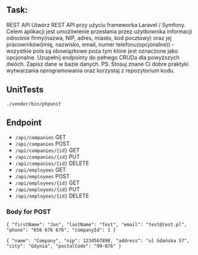 ## Task:
REST API Utwórz REST API przy użyciu frameworka Laravel / Symfony. Celem aplikacji jest umożliwienie przesłania przez użytkownika informacji odnośnie firmy(nazwa, NIP, adres, miasto, kod pocztowy) oraz jej pracowników(imię, nazwisko, email, numer telefonu(opcjonalne)) - wszystkie pola są obowiązkowe poza tym które jest oznaczone jako opcjonalne. Uzupełnij endpointy do pełnego CRUDa dla powyższych dwóch. Zapisz dane w bazie danych. PS. Stosuj znane Ci dobre praktyki wytwarzania oprogramowania oraz korzystaj z repozytorium kodu.

## UnitTests
`./vendor/bin/phpunit`

## Endpoint
* `/api/companies` GET
* `/api/companies` POST
* `/api/companies/{id}` GET
* `/api/companies/{id}` PUT
* `/api/companies/{id}` DELETE
* `/api/employees` GET
* `/api/employees` POST
* `/api/employees/{id}` GET
* `/api/employees/{id}` PUT
* `/api/employees/{id}` DELETE

### Body for POST
`{
    "firstName": "Jon",
    "lastName": "Test",
    "email": "test@test.pl",
    "phone": "656 676 676",
    "companyId": 1
}`

`{
    "name": "Company",
    "nip": 1234567890,
    "address": "ul Gdańska 57",
    "city": "Gdynia",
    "postalCode": "99-876"
}`
